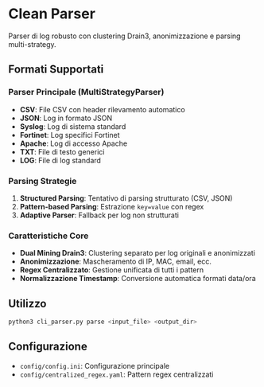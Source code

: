 # Clean Parser

Parser di log robusto con clustering Drain3, anonimizzazione e parsing multi-strategy.

## Formati Supportati

### Parser Principale (MultiStrategyParser)
- **CSV**: File CSV con header rilevamento automatico
- **JSON**: Log in formato JSON
- **Syslog**: Log di sistema standard
- **Fortinet**: Log specifici Fortinet
- **Apache**: Log di accesso Apache
- **TXT**: File di testo generici
- **LOG**: File di log standard

### Parsing Strategie
1. **Structured Parsing**: Tentativo di parsing strutturato (CSV, JSON)
2. **Pattern-based Parsing**: Estrazione `key=value` con regex
3. **Adaptive Parser**: Fallback per log non strutturati

### Caratteristiche Core
- **Dual Mining Drain3**: Clustering separato per log originali e anonimizzati
- **Anonimizzazione**: Mascheramento di IP, MAC, email, ecc.
- **Regex Centralizzato**: Gestione unificata di tutti i pattern
- **Normalizzazione Timestamp**: Conversione automatica formati data/ora

## Utilizzo

```bash
python3 cli_parser.py parse <input_file> <output_dir>
```

## Configurazione

- `config/config.ini`: Configurazione principale
- `config/centralized_regex.yaml`: Pattern regex centralizzati
